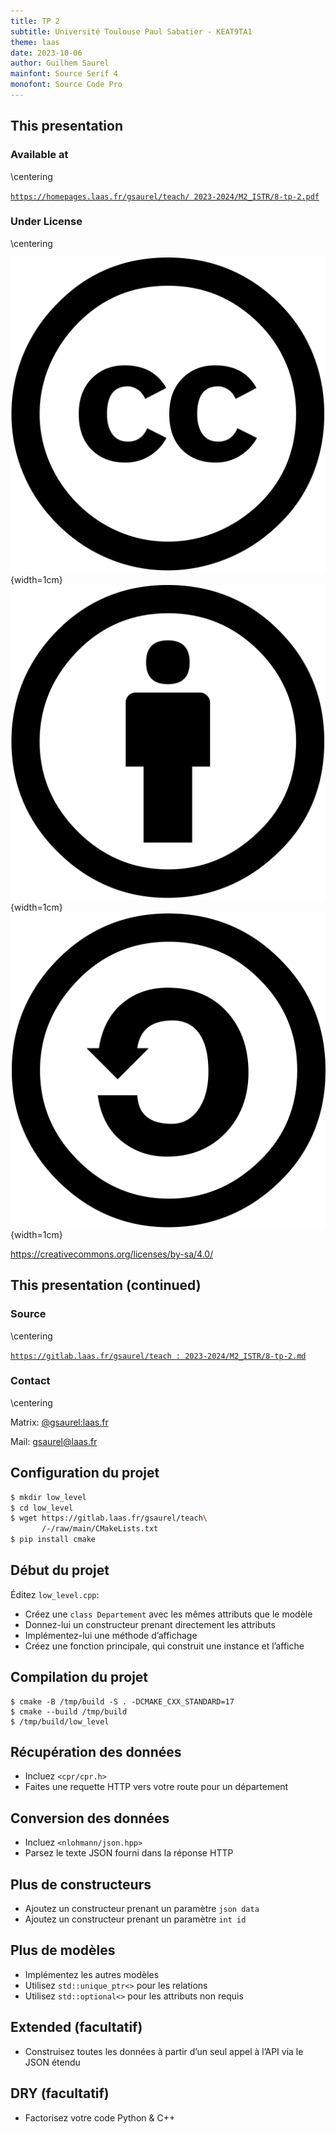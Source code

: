 ```yaml
---
title: TP 2
subtitle: Université Toulouse Paul Sabatier - KEAT9TA1
theme: laas
date: 2023-10-06
author: Guilhem Saurel
mainfont: Source Serif 4
monofont: Source Code Pro
---
```


## This presentation

### Available at

\centering

[`https://homepages.laas.fr/gsaurel/teach/
2023-2024/M2_ISTR/8-tp-2.pdf`](https://homepages.laas.fr/gsaurel/teach/2023-2024/M2_ISTR/8-tp-2.pdf)

### Under License

\centering

![CC](media/cc.png){width=1cm}
![BY](media/by.png){width=1cm}
![SA](media/sa.png){width=1cm}

<https://creativecommons.org/licenses/by-sa/4.0/>

## This presentation (continued)

### Source

\centering

[`https://gitlab.laas.fr/gsaurel/teach :
2023-2024/M2_ISTR/8-tp-2.md`](https://gitlab.laas.fr/gsaurel/teach/-/blob/main/2023-2024/M2_ISTR/8-tp-2.md)

### Contact

\centering

Matrix: [@gsaurel:laas.fr](https://matrix.to/\#/@gsaurel:laas.fr)

Mail: [gsaurel@laas.fr](mailto::gsaurel@laas.fr)

## Configuration du projet

```bash
$ mkdir low_level
$ cd low_level
$ wget https://gitlab.laas.fr/gsaurel/teach\
       /-/raw/main/CMakeLists.txt
$ pip install cmake
```

## Début du projet

Éditez `low_level.cpp`:

- Créez une `class Departement` avec les mêmes attributs que le modèle
- Donnez-lui un constructeur prenant directement les attributs
- Implémentez-lui une méthode d’affichage
- Créez une fonction principale, qui construit une instance et l’affiche

## Compilation du projet

```
$ cmake -B /tmp/build -S . -DCMAKE_CXX_STANDARD=17
$ cmake --build /tmp/build
$ /tmp/build/low_level
```

## Récupération des données

- Incluez `<cpr/cpr.h>`
- Faites une requette HTTP vers votre route pour un département

## Conversion des données

- Incluez `<nlohmann/json.hpp>`
- Parsez le texte JSON fourni dans la réponse HTTP

## Plus de constructeurs

- Ajoutez un constructeur prenant un paramètre `json data`
- Ajoutez un constructeur prenant un paramètre `int id`

## Plus de modèles

- Implémentez les autres modèles
- Utilisez `std::unique_ptr<>` pour les relations
- Utilisez `std::optional<>` pour les attributs non requis

## Extended (facultatif)

- Construisez toutes les données à partir d’un seul appel à l’API via le JSON étendu

## DRY (facultatif)

- Factorisez votre code Python & C++
